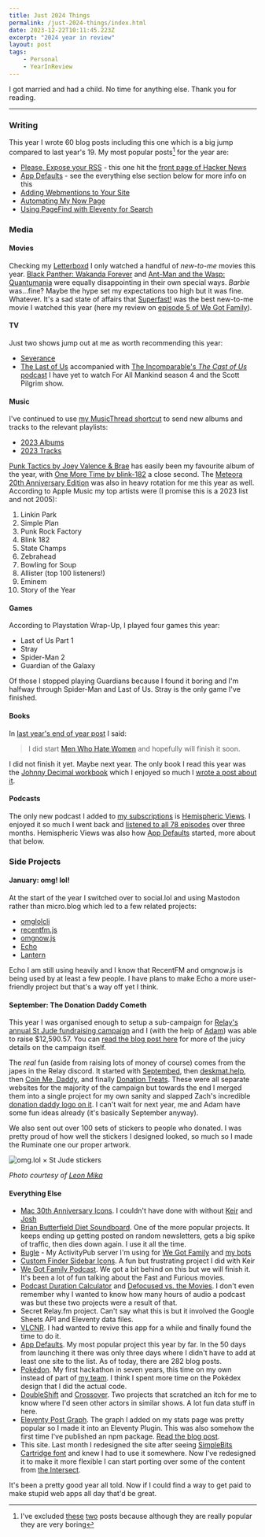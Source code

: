 ```yaml
---
title: Just 2024 Things
permalink: /just-2024-things/index.html
date: 2023-12-22T10:11:45.223Z
excerpt: "2024 year in review"
layout: post
tags:
    - Personal
    - YearInReview
---
```


I got married and had a child. No time for anything else. Thank you for reading.

---
### Writing

This year I wrote 60 blog posts including this one which is a big jump compared to last year's 19. My most popular posts[^1] for the year are:

- [Please, Expose your RSS](https://rknight.me/please-expose-your-rss/) - this one hit the [front page of Hacker News](https://news.ycombinator.com/item?id=38595855)
- [App Defaults](https://rknight.me/app-defaults/) - see the everything else section below for more info on this
- [Adding Webmentions to Your Site](https://rknight.me//adding-webmentions-to-your-site/)
- [Automating My Now Page](https://rknight.me//automating-my-now-page/)
- [Using PageFind with Eleventy for Search](https://rknight.me/using-pagefind-with-eleventy-for-search/)
### Media

#### Movies

Checking my [Letterboxd](https://letterboxd.com/rknightuk) I only watched a handful of _new-to-me_ movies this year. [Black Panther: Wakanda Forever](https://www.imdb.com/title/tt9114286/) and [Ant-Man and the Wasp: Quantumania](https://www.imdb.com/title/tt10954600/) were equally disappointing in their own special ways. _Barbie_ was...fine? Maybe the hype set my expectations too high but it was fine. Whatever. It's a sad state of affairs that [Superfast!](https://www.imdb.com/title/tt2933474/) was the best new-to-me movie I watched this year (here my review on [episode 5 of We Got Family](https://wegot.family/5/)).
#### TV

Just two shows jump out at me as worth recommending this year:

- [Severance](https://www.imdb.com/title/tt11280740/)
- [The Last of Us](https://www.imdb.com/title/tt3581920/) accompanied with [The Incomparable's _The Cast of Us_ podcast](https://www.theincomparable.com/tcou/)
I have yet to watch For All Mankind season 4 and the Scott Pilgrim show.
#### Music

I've continued to use [my MusicThread shortcut](https://rknight.me/add-to-musicthread-shortcut/) to send new albums and tracks to the relevant playlists:

- [2023 Albums](https://musicthread.app/thread/2L6LZz60026Onq3waGuwt7WdJ5x)
- [2023 Tracks](https://musicthread.app/thread/2L6IuBPKCCo7fsA8SFyXZLirH5W)

[Punk Tactics by Joey Valence & Brae](https://musicthread.app/link/2VIGOGRMFyCta6smxRY0H5jKPQq) has easily been my favourite album of the year, with [One More Time by blink-182](https://musicthread.app/link/2X1GTScJIyLzJugjczig4sWFn66) a close second. The [Meteora 20th Anniversary Edition](https://musicthread.app/link/2YgZCdX5aTVecEnkxXiVFpnTRaI?share_prompt=1) was also in heavy rotation for me this year as well. According to Apple Music my top artists were (I promise this is a 2023 list and not 2005):

1. Linkin Park
2. Simple Plan
3. Punk Rock Factory
4. Blink 182
5. State Champs
6. Zebrahead
7. Bowling for Soup
8. Allister (top 100 listeners!)
9. Eminem
10. Story of the Year
#### Games

According to Playstation Wrap-Up, I played four games this year:

- Last of Us Part 1
- Stray
- Spider-Man 2
- Guardian of the Galaxy

Of those I stopped playing Guardians because I found it boring and I'm halfway through Spider-Man and Last of Us. Stray is the only game I've finished.
#### Books

In [last year's end of year post](https://rknight.me/just-2022-things/) I said:

> I did start [Men Who Hate Women](https://micro.blog/books/9781728236254) and hopefully will finish it soon.

I did not finish it yet. Maybe next year. The only book I read this year was the [Johnny Decimal workbook](https://johnnydecimal.com/10-19-concepts/14-build-your-system/14.02-the-decimal-workbook/) which I enjoyed so much I [wrote a post about it](https://rknight.me/using-the-johnny-decimal-system/).

#### Podcasts

The only new podcast I added to [my subscriptions](http://localhost:8080/podcasts/roll/) is [Hemispheric Views](https://hemisphericviews.com/). I enjoyed it so much I went back and [listened to all 78 episodes](http://localhost:8080/three-years-of-hemispheric-views-feedback/) over three months. Hemispheric Views was also how [App Defaults](https://defaults.rknight.me/) started, more about that below.
### Side Projects

#### January: omg! lol!

At the start of the year I switched over to social.lol and using Mastodon rather than micro.blog which led to a few related projects:

- [omglolcli](https://github.com/rknightuk/omglolcli)
- [recentfm.js](https://recentfm.rknight.me/)
- [omgnow.js](https://omgnow.rknight.me/)
- [Echo](https://echo.rknight.me/)
- [Lantern](https://lantern.rknight.me/)

Echo I am still using heavily and I know that RecentFM and omgnow.js is being used by at least a few people. I have plans to make Echo a more user-friendly project but that's a way off yet I think.
#### September: The Donation Daddy Cometh

This year I was organised enough to setup a sub-campaign for [Relay's annual St Jude fundraising campaign](https://relay.experience.stjude.org) and I (with the help of [Adam](https://neatnik.net)) was able to raise $12,590.57. You can [read the blog post here](/st-jude-2023-final-numbers/) for more of the juicy details on the campaign itself.

The _real_ fun (aside from raising lots of money of course) comes from the japes in the Relay discord. It started with [Septembed](http://septembed.rknight.me), then [deskmat.help](https://deskmat.help), then [Coin Me, Daddy](https://coinme.dad/dy), and finally [Donation Treats](https://donationtreats.rknight.me). These were all separate websites for the majority of the campaign but towards the end I merged them into a single project for my own sanity and slapped Zach's incredible [donation daddy logo on it](https://donationdaddy.rknight.me). I can't wait for next year, me and Adam have some fun ideas already (it's basically September anyway).

We also sent out over 100 sets of stickers to people who donated. I was pretty proud of how well the stickers I designed looked, so much so I made the Ruminate one our proper artwork.

![omg.lol × St Jude stickers](https://rknightuk.s3.amazonaws.com/site/omg-lol-st-jude-stickers.jpg)

_Photo courtesy of [Leon Mika](https://lmika.org/)_
#### Everything Else

- [Mac 30th Anniversary Icons](https://rknightuk.github.io/mac-30-font-svg/). I couldn't have done with without [Keir](https://keiransell.com/) and [Josh](https://calvetti.me/)
- [Brian Butterfield Diet Soundboard](https://treatday.rknight.me/). One of the more popular projects. It keeps ending up getting posted on random newsletters, gets a big spike of traffic, then dies down again. I use it all the time.
- [Bugle](https://bugle.lol/) - My ActivityPub server I'm using for [We Got Family](https://bugle.lol/@wegotfamily) and [my bots](https://knightbot.rknight.me)
- [Custom Finder Sidebar Icons](https://github.com/rknightuk/custom-finder-sidebar-icons). A fun but frustrating project I did with Keir
- [We Got Family Podcast](https://wegot.family/). We got a bit behind on this but we will finish it. It's been a lot of fun talking about the Fast and Furious movies.
- [Podcast Duration Calculator](https://podduration.rknight.me/) and [Defocused vs. the Movies](https://defocused-vs-the-movies.netlify.app/). I don't even remember why I wanted to know how many hours of audio a podcast was but these two projects were a result of that. 
- Secret Relay.fm project. Can't say what this is but it involved the Google Sheets API and Eleventy data files.
- [VLCNR](https://vlcnr.rknight.me/). I had wanted to revive this app for a while and finally found the time to do it. 
- [App Defaults](https://defaults.rknight.me/). My most popular project this year by far. In the 50 days from launching it there was only three days where I didn't have to add at least one site to the list. As of today, there are 282 blog posts.
- [Pokédon](https://pokedon.rknight.me/). My first hackathon in seven years, this time on my own instead of part of [my team](https://devsdodesign). I think I spent more time on the Pokédex design that I did the actual code.
- [DoubleShift](https://doubleshift.rknight.me) and [Crossover](https://crossover.rknight.me). Two projects that scratched an itch for me to know where I'd seen other actors in similar shows. A lot fun data stuff in here.
- [Eleventy Post Graph](https://postgraph.rknight.me/). The graph I added on my stats page was pretty popular so I made it into an Eleventy Plugin. This was also somehow the first time I've published an npm package. [Read the blog post](https://rknight.me/eleventy-post-graph-plugin/).
- This site. Last month I redesigned the site after seeing [SimpleBits Cartridge font](https://simplebits.shop/products/cartridge) and knew I had to use it somewhere. Now I've redesigned it to make it more flexible I can start porting over some of the content from [the Intersect](https://intersect.rknight.me).

It's been a pretty good year all told. Now if I could find a way to get paid to make stupid web apps all day that'd be great.

[^1]: I've excluded [these](https://rknight.me/convert-spotify-facebook-to-email-login/) [two](https://rknight.me//create-a-blank-no-header-markdown-table/) posts because although they are really popular they are very boring